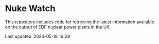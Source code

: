 # Nuke Watch

This repository includes code for retrieving the latest information available on the output of EDF nuclear power plants in the UK.

Last updated: 2024-05-18 16:09